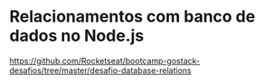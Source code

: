 # Relacionamentos com banco de dados no Node.js

https://github.com/Rocketseat/bootcamp-gostack-desafios/tree/master/desafio-database-relations
